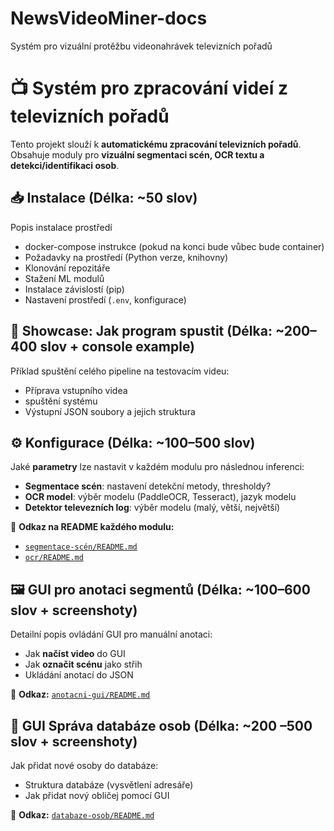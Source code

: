 # NewsVideoMiner-docs
Systém pro vizuální protěžbu videonahrávek televizních pořadů 
# 📺 Systém pro zpracování videí z televizních pořadů

Tento projekt slouží k **automatickému zpracování televizních pořadů**. Obsahuje moduly pro **vizuální segmentaci scén, OCR textu a detekci/identifikaci osob**.

## 📥 Instalace (Délka: ~50 slov)
Popis instalace prostředí
- docker-compose instrukce (pokud na konci bude vůbec bude container)
- Požadavky na prostředí (Python verze, knihovny)
- Klonování repozitáře
- Stažení ML modulů
- Instalace závislostí (pip)
- Nastavení prostředí (`.env`, konfigurace)


## 🚀 Showcase: Jak program spustit (Délka: ~200–400 slov + console example)
Příklad spuštění celého pipeline na testovacím videu:
- Příprava vstupního videa
- spuštění systému
- Výstupní JSON soubory a jejich struktura


## ⚙️ Konfigurace (Délka: ~100–500 slov)
Jaké **parametry** lze nastavit v každém modulu pro následnou inferenci:
- **Segmentace scén**: nastavení detekční metody, thresholdy?
- **OCR model**: výběr modelu (PaddleOCR, Tesseract), jazyk modelu
- **Detektor televezních log**: výběr modelu (malý, větší, největší)

📌 **Odkaz na README každého modulu:**
- [`segmentace-scén/README.md`](segmentace/README.md)
- [`ocr/README.md`](ocr/README.md)

## 🖼 GUI pro anotaci segmentů (Délka: ~100–600 slov + screenshoty)
Detailní popis ovládání GUI pro manuální anotaci:
- Jak **načíst video** do GUI
- Jak **označit scénu** jako střih
- Ukládání anotací do JSON

📌 **Odkaz:** [`anotacni-gui/README.md`](anotacni-gui/README.md)

## 👤 GUI Správa databáze osob (Délka: ~200 –500 slov + screenshoty)
Jak přidat nové osoby do databáze:
- Struktura databáze (vysvětlení adresáře)
- Jak přidat nový obličej pomocí GUI

📌 **Odkaz:** [`databaze-osob/README.md`](databaze-osob/README.md)


